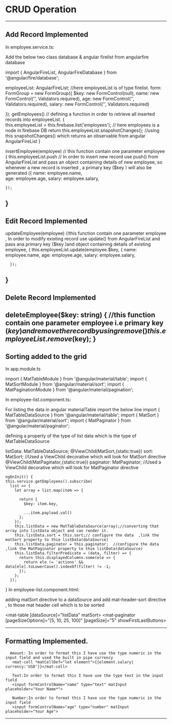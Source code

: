 # CRUD Operation

---

## Add Record Implemented
In  employee.service.ts:

Add the below two class database & angular firelist from angularfire database

import {  AngularFireList, AngularFireDatabase } from '@angular/fire/database';

 employeeList: AngularFireList<any>;  //here employeeList is of type firelist.
  form: FormGroup = new FormGroup({
    $key: new FormControl(null),
    name: new FormControl('', Validators.required),
    age: new FormControl('', Validators.required),
    salary: new FormControl('', Validators.required)
   
   
  });
   getEmployees()  // defining a function in order to retrieve all inserted records into employeeList.
    {   
    this.employeeList = this.firebase.list('employees'); // here employees is a node in firebase DB 
    return this.employeeList.snapshotChanges(); //using this snapshotChanges() which returns an observable from angular AngularFireList
    }

 insertEmployee(employee) //  this function contain one parameter employee 
  {
    this.employeeList.push // In order to insert new record use push() from AngularFireList and pass an object containing details of new                              employee, so whenever a new record is inserted , a primary key ($key ) will also be generated
    ({
      name: employee.name,     
      age: employee.age,
      salary: employee.salary,
     
    });
  }
---
## Edit Record Implemented
updateEmployee(employee)  //this function contain one parameter employee , In order to modify existing record use update() from AngularFireList and pass ana primary key ($key )and object containing details of existing employee, 
 {
    this.employeeList.update(employee.$key,
      {
        name: employee.name,
        age: employee.age,
        salary: employee.salary,
      
      });
  }
---
## Delete Record Implemented 

 deleteEmployee($key: string) {  //this function contain one parameter employee i.e  primary key ($key ) and remove the record by using remove ()
    this.employeeList.remove($key);
  }
---
## Sorting added to the grid


In app.module.ts 

import { MatTableModule } from '@angular/material/table';
import { MatSortModule } from '@angular/material/sort';
import { MatPaginationModule } from '@angular/material/pagination';

In employee-list.component.ts:

 For listing the data in angular materialTable import the below line
import { MatTableDataSource } from '@angular/material/table';
import { MatSort } from '@angular/material/sort';
import { MatPaginator } from '@angular/material/paginator';

defining a property of the type of list data which is the type of MatTableDataSource

listData: MatTableDataSource<any>; 
@ViewChild(MatSort,{static:true}) sort: MatSort;    //Used a ViewChild decorative which will look  for MatSort directive
@ViewChild(MatPaginator,{static:true}) paginator: MatPaginator; //Used a ViewChild decorative which will look  for MatPaginator directive

    ngOnInit() {
    this.service.getEmployees().subscribe(
      list => {
        let array = list.map(item => {
         
          return {
            $key: item.key,
            
            ...item.payload.val()
          }; 
        });
        this.listData = new MatTableDataSource(array);//converting that array into listData object and can render it.
        this.listData.sort = this.sort;// configure the data  ,link the matSort property to thie listData(dataSource)
        this.listData.paginator = this.paginator;  //configure the data ,link the MatPaginator property to thie listData(dataSource)
        this.listData.filterPredicate = (data, filter) => {
          return this.displayedColumns.some(ele => {
            return ele != 'actions' && data[ele].toLowerCase().indexOf(filter) != -1;
          });
        };
      });
  }
In employee-list.component.html:

adding matSort directive to a dataSource and add  mat-header-sort directive , to those mat header cell which is to be sorted 

 <mat-table [dataSource]="listData"  matSort>
 <mat-paginator [pageSizeOptions]="[5, 10, 25, 100]" [pageSize]="5" showFirstLastButtons></mat-paginator>

---

## Formatting Implemented.
           

      Amount: In order to format this I have use the type numeric in the input field and used the built in pipe currency
       <mat-cell *matCellDef="let element">{{element.salary| currency:'USD'}}</mat-cell>

       Text:In order to format this I have use the type text in the input field
       <input formControlName="name" type="text" matInput placeholder="Your Name*">

       Number:In order to format this I have use the type numeric in the input field
       <input formControlName="age" type="number" matInput placeholder="Your Age">

---


